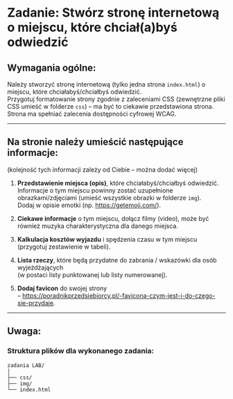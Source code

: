 
# Zadanie: Stwórz stronę internetową o miejscu, które chciał(a)byś odwiedzić

## Wymagania ogólne:

Należy stworzyć stronę internetową (tylko jedna strona `index.html`) o miejscu, które chciałabyś/chciałbyś odwiedzić.  
Przygotuj formatowanie strony zgodnie z zaleceniami CSS (zewnętrzne pliki CSS umieść w folderze `css`) – ma być to ciekawie przedstawiona strona.  
Strona ma spełniać zalecenia dostępności cyfrowej WCAG.

---

## Na stronie należy umieścić następujące informacje:

(kolejność tych informacji zależy od Ciebie – można dodać więcej)

1. **Przedstawienie miejsca (opis)**, które chciałabyś/chciałbyś odwiedzić.  
   Informacje o tym miejscu powinny zostać uzupełnione obrazkami/zdjęciami (umieść wszystkie obrazki w folderze `img`).  
   Dodaj w opisie emotki (np. https://getemoji.com/).

2. **Ciekawe informacje** o tym miejscu, dołącz filmy (video), może być również muzyka charakterystyczna dla danego miejsca.

3. **Kalkulacja kosztów wyjazdu** i spędzenia czasu w tym miejscu (przygotuj zestawienie w tabeli).

4. **Lista rzeczy**, które będą przydatne do zabrania / wskazówki dla osób wyjeżdżających  
   (w postaci listy punktowanej lub listy numerowanej).

5. **Dodaj favicon** do swojej strony  
   – https://poradnikprzedsiebiorcy.pl/-favicona-czym-jest-i-do-czego-sie-przydaje.

---

## Uwaga:

### Struktura plików dla wykonanego zadania:

```
zadania LAB/
│
├── css/
├── img/
└── index.html
```

